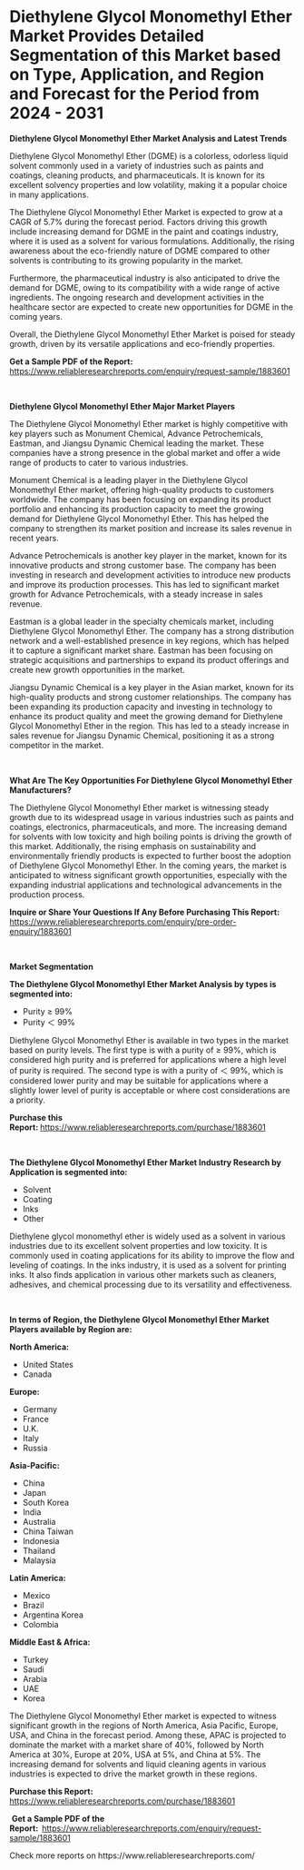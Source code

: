 <p><h1>Diethylene Glycol Monomethyl Ether Market Provides Detailed Segmentation of this Market based on Type, Application, and Region and Forecast for the Period from 2024 - 2031</h1></p><p><strong>Diethylene Glycol Monomethyl Ether Market Analysis and Latest Trends</strong></p>
<p><p>Diethylene Glycol Monomethyl Ether (DGME) is a colorless, odorless liquid solvent commonly used in a variety of industries such as paints and coatings, cleaning products, and pharmaceuticals. It is known for its excellent solvency properties and low volatility, making it a popular choice in many applications.</p><p>The Diethylene Glycol Monomethyl Ether Market is expected to grow at a CAGR of 5.7% during the forecast period. Factors driving this growth include increasing demand for DGME in the paint and coatings industry, where it is used as a solvent for various formulations. Additionally, the rising awareness about the eco-friendly nature of DGME compared to other solvents is contributing to its growing popularity in the market.</p><p>Furthermore, the pharmaceutical industry is also anticipated to drive the demand for DGME, owing to its compatibility with a wide range of active ingredients. The ongoing research and development activities in the healthcare sector are expected to create new opportunities for DGME in the coming years.</p><p>Overall, the Diethylene Glycol Monomethyl Ether Market is poised for steady growth, driven by its versatile applications and eco-friendly properties.</p></p>
<p><strong>Get a Sample PDF of the Report:&nbsp;</strong> <a href="https://www.reliableresearchreports.com/enquiry/request-sample/1883601">https://www.reliableresearchreports.com/enquiry/request-sample/1883601</a></p>
<p>&nbsp;</p>
<p><strong>Diethylene Glycol Monomethyl Ether Major Market Players</strong></p>
<p><p>The Diethylene Glycol Monomethyl Ether market is highly competitive with key players such as Monument Chemical, Advance Petrochemicals, Eastman, and Jiangsu Dynamic Chemical leading the market. These companies have a strong presence in the global market and offer a wide range of products to cater to various industries.</p><p>Monument Chemical is a leading player in the Diethylene Glycol Monomethyl Ether market, offering high-quality products to customers worldwide. The company has been focusing on expanding its product portfolio and enhancing its production capacity to meet the growing demand for Diethylene Glycol Monomethyl Ether. This has helped the company to strengthen its market position and increase its sales revenue in recent years.</p><p>Advance Petrochemicals is another key player in the market, known for its innovative products and strong customer base. The company has been investing in research and development activities to introduce new products and improve its production processes. This has led to significant market growth for Advance Petrochemicals, with a steady increase in sales revenue.</p><p>Eastman is a global leader in the specialty chemicals market, including Diethylene Glycol Monomethyl Ether. The company has a strong distribution network and a well-established presence in key regions, which has helped it to capture a significant market share. Eastman has been focusing on strategic acquisitions and partnerships to expand its product offerings and create new growth opportunities in the market.</p><p>Jiangsu Dynamic Chemical is a key player in the Asian market, known for its high-quality products and strong customer relationships. The company has been expanding its production capacity and investing in technology to enhance its product quality and meet the growing demand for Diethylene Glycol Monomethyl Ether in the region. This has led to a steady increase in sales revenue for Jiangsu Dynamic Chemical, positioning it as a strong competitor in the market.</p></p>
<p>&nbsp;</p>
<p><strong>What Are The Key Opportunities For Diethylene Glycol Monomethyl Ether Manufacturers?</strong></p>
<p><p>The Diethylene Glycol Monomethyl Ether market is witnessing steady growth due to its widespread usage in various industries such as paints and coatings, electronics, pharmaceuticals, and more. The increasing demand for solvents with low toxicity and high boiling points is driving the growth of this market. Additionally, the rising emphasis on sustainability and environmentally friendly products is expected to further boost the adoption of Diethylene Glycol Monomethyl Ether. In the coming years, the market is anticipated to witness significant growth opportunities, especially with the expanding industrial applications and technological advancements in the production process.</p></p>
<p><strong>Inquire or Share Your Questions If Any Before Purchasing This Report:</strong> <a href="https://www.reliableresearchreports.com/enquiry/pre-order-enquiry/1883601">https://www.reliableresearchreports.com/enquiry/pre-order-enquiry/1883601</a></p>
<p>&nbsp;</p>
<p><strong>Market Segmentation</strong></p>
<p><strong>The Diethylene Glycol Monomethyl Ether Market Analysis by types is segmented into:</strong></p>
<p><ul><li>Purity ≥ 99%</li><li>Purity ＜ 99%</li></ul></p>
<p><p>Diethylene Glycol Monomethyl Ether is available in two types in the market based on purity levels. The first type is with a purity of ≥ 99%, which is considered high purity and is preferred for applications where a high level of purity is required. The second type is with a purity of ＜ 99%, which is considered lower purity and may be suitable for applications where a slightly lower level of purity is acceptable or where cost considerations are a priority.</p></p>
<p><strong>Purchase this Report:&nbsp;</strong><a href="https://www.reliableresearchreports.com/purchase/1883601">https://www.reliableresearchreports.com/purchase/1883601</a></p>
<p>&nbsp;</p>
<p><strong>The Diethylene Glycol Monomethyl Ether Market Industry Research by Application is segmented into:</strong></p>
<p><ul><li>Solvent</li><li>Coating</li><li>Inks</li><li>Other</li></ul></p>
<p><p>Diethylene glycol monomethyl ether is widely used as a solvent in various industries due to its excellent solvent properties and low toxicity. It is commonly used in coating applications for its ability to improve the flow and leveling of coatings. In the inks industry, it is used as a solvent for printing inks. It also finds application in various other markets such as cleaners, adhesives, and chemical processing due to its versatility and effectiveness.</p></p>
<p>&nbsp;</p>
<p><strong>In terms of Region, the Diethylene Glycol Monomethyl Ether Market Players available by Region are:</strong></p>
<p>
    <p> <strong> North America: </strong>
        <ul>
            <li>United States</li>
            <li>Canada</li>
        </ul>
        </p> 
    <p> <strong> Europe: </strong>
        <ul>
            <li>Germany</li>
            <li>France</li>
            <li>U.K.</li>
            <li>Italy</li>
            <li>Russia</li>
        </ul>
        </p> 
    <p> <strong> Asia-Pacific: </strong>
        <ul>
            <li>China</li>
            <li>Japan</li>
            <li>South Korea</li>
            <li>India</li>
            <li>Australia</li>
            <li>China Taiwan</li>
            <li>Indonesia</li>
            <li>Thailand</li>
            <li>Malaysia</li>
        </ul>
        </p> 
    <p> <strong> Latin America: </strong>
        <ul>
            <li>Mexico</li>
            <li>Brazil</li>
            <li>Argentina Korea</li>
            <li>Colombia</li>
        </ul>
        </p> 
    <p> <strong> Middle East & Africa: </strong>
        <ul>
            <li>Turkey</li>
            <li>Saudi</li>
            <li>Arabia</li>
            <li>UAE</li>
            <li>Korea</li>
        </ul>
    </p>
    </p>
<p><p>The Diethylene Glycol Monomethyl Ether market is expected to witness significant growth in the regions of North America, Asia Pacific, Europe, USA, and China in the forecast period. Among these, APAC is projected to dominate the market with a market share of 40%, followed by North America at 30%, Europe at 20%, USA at 5%, and China at 5%. The increasing demand for solvents and liquid cleaning agents in various industries is expected to drive the market growth in these regions.</p></p>
<p><strong>Purchase this Report: </strong><a href="https://www.reliableresearchreports.com/purchase/1883601">https://www.reliableresearchreports.com/purchase/1883601</a></p>
<p>&nbsp;<strong>Get a Sample PDF of the Report:&nbsp;&nbsp;</strong><a href="https://www.reliableresearchreports.com/enquiry/request-sample/1883601">https://www.reliableresearchreports.com/enquiry/request-sample/1883601</a></p>
<p><strong></strong></p>
<p>Check more reports on https://www.reliableresearchreports.com/</p>